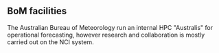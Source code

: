 ## BoM facilities

The Australian Bureau of Meteorology run an internal HPC "Australis" for operational forecasting, however research and collaboration is mostly carried out on the NCI system.